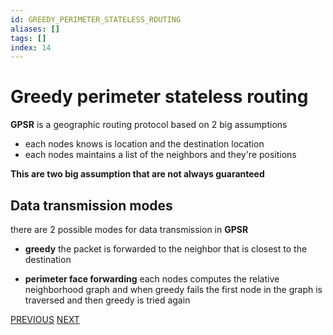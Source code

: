```yaml
---
id: GREEDY_PERIMETER_STATELESS_ROUTING
aliases: []
tags: []
index: 14
---
```


# Greedy perimeter stateless routing

**GPSR** is a geographic routing protocol based on 2 big assumptions

- each nodes knows is location and the destination location
- each nodes maintains a list of the neighbors and they're positions

**This are two big assumption that are not always guaranteed**

## Data transmission modes

there are 2 possible modes for data transmission in **GPSR**

- **greedy** the packet is forwarded to the neighbor that is closest to the destination

 - **perimeter face forwarding** each nodes computes the relative neighborhood graph and when greedy fails the first node in the graph is traversed and then greedy is tried again

[PREVIOUS](pages/mobile_systems/manets/adhoc_on_demand_distance_vector.md) [NEXT](pages/mobile_systems/manets/temporary_ordered_routing_algorithm.md)
